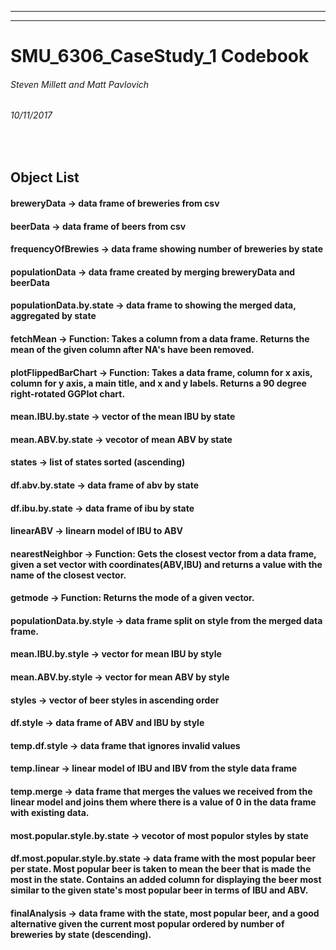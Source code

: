 ----------------------------------------------------------------------------------------------------------------------------
----------------------------------------------------------------------------------------------------------------------------

# SMU_6306_CaseStudy_1 Codebook
###### Steven Millett and Matt Pavlovich
###### 10/11/2017
</br>

## Object List
#### breweryData -> data frame of breweries from csv
#### beerData -> data frame of beers from csv
#### frequencyOfBrewies -> data frame showing number of breweries by state
#### populationData -> data frame created by merging breweryData and beerData
#### populationData.by.state -> data frame to showing the merged data, aggregated by state 
#### fetchMean -> Function: Takes a column from a data frame. Returns the mean of the  given column after NA's have been removed.  
#### plotFlippedBarChart -> Function: Takes a data frame, column for x axis, column for y axis, a main title, and x and y labels.  Returns a 90 degree right-rotated GGPlot chart.
#### mean.IBU.by.state -> vector of the mean IBU by state
#### mean.ABV.by.state -> vecotor of mean ABV by state
#### states -> list of states sorted (ascending)
#### df.abv.by.state -> data frame of abv by state
#### df.ibu.by.state -> data frame of ibu by state
#### linearABV -> linearn model of IBU to ABV
#### nearestNeighbor -> Function: Gets the closest vector from a data frame, given a set vector with coordinates(ABV,IBU) and returns a value with the name of the closest vector.
#### getmode -> Function:  Returns the mode of a given vector.
#### populationData.by.style -> data frame split on style from the merged data frame.
#### mean.IBU.by.style -> vector for mean IBU by style
#### mean.ABV.by.style -> vector for mean ABV by style
#### styles -> vector of beer styles in ascending order
#### df.style -> data frame of ABV and IBU by style
#### temp.df.style -> data frame that ignores invalid values
#### temp.linear -> linear model of IBU and IBV from the style data frame
#### temp.merge -> data frame that merges the values we received from the linear model and joins them where there is a value of 0 in the data frame with existing data.
#### most.popular.style.by.state -> vecotor of most populor styles by state
#### df.most.popular.style.by.state -> data frame with the most popular beer per state. Most popular beer is taken to mean the beer that is made the most in the state.  Contains an added column for displaying the beer most similar to the given state's most popular beer in terms of IBU and ABV.
#### finalAnalysis -> data frame with the state, most popular beer, and a good alternative given the current most popular ordered by number of breweries by state (descending).

